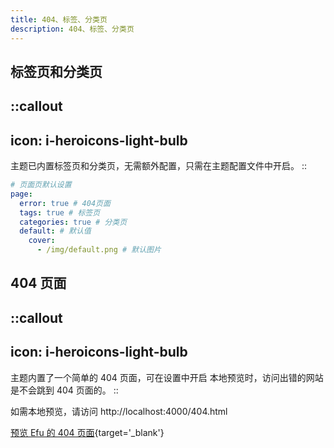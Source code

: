 ```yaml
---
title: 404、标签、分类页
description: 404、标签、分类页
---
```


## 标签页和分类页

::callout
---
icon: i-heroicons-light-bulb
---
主题已内置标签页和分类页，无需额外配置，只需在主题配置文件中开启。
::

```yaml [_config.solitude.yml]
# 页面页默认设置
page:
  error: true # 404页面
  tags: true # 标签页
  categories: true # 分类页
  default: # 默认值
    cover:
      - /img/default.png # 默认图片
```

## 404 页面

::callout
---
icon: i-heroicons-light-bulb
---
主题内置了一个简单的 404 页面，可在设置中开启 本地预览时，访问出错的网站是不会跳到 404 页面的。
::

如需本地预览，请访问 http://localhost:4000/404.html

[预览 Efu 的 404 页面](https://www.efu.me/404.html){target='_blank'}
